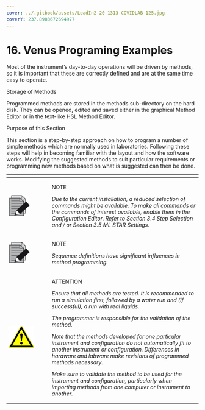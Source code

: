 ```yaml
---
cover: ../.gitbook/assets/LeadIn2-20-1313-COVIDLAB-125.jpg
coverY: 237.8983672694977
---
```


# 16. Venus Programing Examples

Most of the instrument’s day-to-day operations will be driven by methods, so it is important that these are correctly defined and are at the same time easy to operate.

Storage of Methods

Programmed methods are stored in the methods sub-directory on the hard disk. They can be opened, edited and saved either in the graphical Method Editor or in the text-like HSL Method Editor.

Purpose of this Section

This section is a step-by-step approach on how to program a number of simple methods which are normally used in laboratories. Following these steps will help in becoming familiar with the layout and how the software works. Modifying the suggested methods to suit particular requirements or programming new methods based on what is suggested can then be done.

<table data-header-hidden><thead><tr><th width="98"></th><th></th></tr></thead><tbody><tr><td><img src="../.gitbook/assets/image (10) (1) (1) (1) (1) (1) (1) (1) (1) (1) (1) (1).png" alt="" data-size="original"></td><td><p>NOTE</p><p><em>Due to the current installation, a reduced selection of commands might be available. To make all commands or the commands of interest available, enable them in the Configuration Editor. Refer to Section 3.4 Step Selection and / or Section 3.5 ML STAR Settings.</em></p></td></tr><tr><td><img src="../.gitbook/assets/image (10) (1) (1) (1) (1) (1) (1) (1) (1) (1) (1) (1).png" alt="" data-size="original"></td><td><p>NOTE</p><p><em>Sequence definitions have significant influences in method programming.</em></p></td></tr><tr><td><img src="../.gitbook/assets/image (9) (1) (1) (1) (1) (1) (1) (1) (1) (1) (1) (1) (1).png" alt="" data-size="original"></td><td><p>ATTENTION</p><p><em>Ensure that all methods are tested. It is recommended to run a simulation first, followed by a water run and (if successful), a run with real liquids.</em></p><p><em>The programmer is responsible for the validation of the method.</em></p><p><em>Note that the methods developed for one particular instrument and configuration do not automatically fit to another instrument or configuration. Differences in hardware and labware make revisions of programmed methods necessary.</em></p><p><em>Make sure to validate the method to be used for the instrument and configuration, particularly when importing methods from one computer or instrument to another.</em></p></td></tr></tbody></table>

